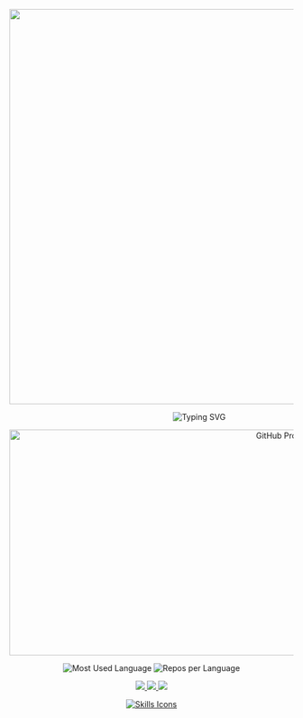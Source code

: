 <p align="center">
<img src="https://user-images.githubusercontent.com/74038190/229223263-cf2e4b07-2615-4f87-9c38-e37600f8381a.gif" width="700">
</p>

<p align="center">
  &nbsp;&nbsp;&nbsp;&nbsp;&nbsp;&nbsp;&nbsp;&nbsp;&nbsp;&nbsp;&nbsp;&nbsp;&nbsp;&nbsp;&nbsp;&nbsp;&nbsp;&nbsp;&nbsp;&nbsp;&nbsp;&nbsp;&nbsp;&nbsp;&nbsp;&nbsp;&nbsp;&nbsp;&nbsp;&nbsp;&nbsp;&nbsp;&nbsp;&nbsp;&nbsp;&nbsp;&nbsp;&nbsp;&nbsp;&nbsp;&nbsp;&nbsp;
  <img src="https://readme-typing-svg.demolab.com/?font=Fira+Code&size=50&pause=4000&color=00FF00&width=450&height=90&lines=Bem+vindo;" alt="Typing SVG" />
</p>

<p align="center">
  <img src="http://github-profile-summary-cards.vercel.app/api/cards/profile-details?username=adinor8989&theme=github_dark" width="1000" height="400" alt="GitHub Profile Details" />
</p>

<p align="center">
  <img src="http://github-profile-summary-cards.vercel.app/api/cards/most-commit-language?username=adinor8989&theme=github_dark" alt="Most Used Language" />
  <img src="http://github-profile-summary-cards.vercel.app/api/cards/repos-per-language?username=adinor8989&theme=github_dark" alt="Repos per Language" />
</p>

<p align="center">
  <a href="https://www.instagram.com/adinorsantanna/" target="_blank">
    <img src="https://img.shields.io/badge/-Instagram-%23E4405F?style=for-the-badge&logo=instagram&logoColor=white" />
  </a>
  <a href="mailto:adinor_original@hotmail.com" target="_blank">
    <img src="https://img.shields.io/badge/-Gmail-%23333?style=for-the-badge&logo=gmail&logoColor=white" />
  </a>
  <a href="https://www.linkedin.com/in/adinorsantanna/" target="_blank">
    <img src="https://img.shields.io/badge/-LinkedIn-%230077B5?style=for-the-badge&logo=linkedin&logoColor=white" />
  </a>
</p>

<p align="center">
  <a href="https://skillicons.dev">
    <img src="https://skillicons.dev/icons?i=git,java,js,nodejs,css,bootstrap,react" alt="Skills Icons" />
  </a>
</p>


